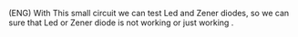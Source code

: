 

(ENG)  With This small circuit we can test Led and Zener diodes, so we can sure that Led or Zener diode is not working or just working .



